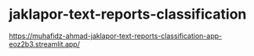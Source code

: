 # jaklapor-text-reports-classification

https://muhafidz-ahmad-jaklapor-text-reports-classification-app-eoz2b3.streamlit.app/
